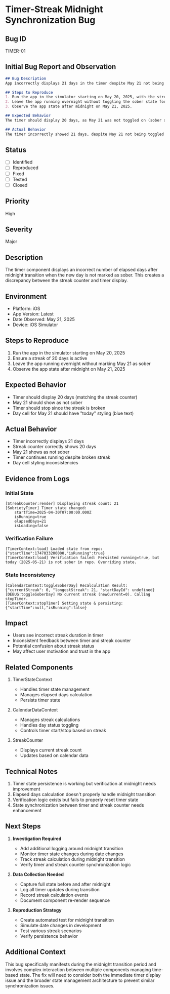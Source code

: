 # Timer-Streak Midnight Synchronization Bug

## Bug ID
TIMER-01

## Initial Bug Report and Observation
```md
## Bug Description
App incorrectly displays 21 days in the timer despite May 21 not being toggled on, while the streak counter shows 20 days.

## Steps to Reproduce
1. Run the app in the simulator starting on May 20, 2025, with the streak counter at 20 days.
2. Leave the app running overnight without toggling the sober state for May 21.
3. Observe the app state after midnight on May 21, 2025.

## Expected Behavior
The timer should display 20 days, as May 21 was not toggled on (sober state set to false), and the day cell for May 21 should have the "today" style (blue text) applied.

## Actual Behavior
The timer incorrectly showed 21 days, despite May 21 not being toggled on. The day cell for May 21 did not have the "today" style (blue text) applied. The streak counter component correctly displayed 20 days.
```

## Status
- [ ] Identified
- [ ] Reproduced
- [ ] Fixed
- [ ] Tested
- [ ] Closed

## Priority
High

## Severity
Major

## Description
The timer component displays an incorrect number of elapsed days after midnight transition when the new day is not marked as sober. This creates a discrepancy between the streak counter and timer display.

## Environment
- Platform: iOS
- App Version: Latest
- Date Observed: May 21, 2025
- Device: iOS Simulator

## Steps to Reproduce
1. Run the app in the simulator starting on May 20, 2025
2. Ensure a streak of 20 days is active
3. Leave the app running overnight without marking May 21 as sober
4. Observe the app state after midnight on May 21, 2025

## Expected Behavior
- Timer should display 20 days (matching the streak counter)
- May 21 should show as not sober
- Timer should stop since the streak is broken
- Day cell for May 21 should have "today" styling (blue text)

## Actual Behavior
- Timer incorrectly displays 21 days
- Streak counter correctly shows 20 days
- May 21 shows as not sober
- Timer continues running despite broken streak
- Day cell styling inconsistencies

## Evidence from Logs

### Initial State
```
[StreakCounter:render] Displaying streak count: 21
[SobrietyTimer] Timer state changed: 
    startTime=2025-04-30T07:00:00.000Z 
    isRunning=true 
    elapsedDays=21
    isLoading=false
```

### Verification Failure
```
[TimerContext:load] Loaded state from repo: {"startTime":1747033200000,"isRunning":true}
[TimerContext:load] Verification failed: Persisted running=true, but today (2025-05-21) is not sober in repo. Overriding state.
```

### State Inconsistency
```
[CalendarContext:toggleSoberDay] Recalculation Result: {"currentStreak": 0, "longestStreak": 21, "startDayId": undefined}
[DEBUG:toggleSoberDay] No current streak (newCurrent=0). Calling stopTimer.
[TimerContext:stopTimer] Setting state & persisting: {"startTime":null,"isRunning":false}
```

## Impact
- Users see incorrect streak duration in timer
- Inconsistent feedback between timer and streak counter
- Potential confusion about streak status
- May affect user motivation and trust in the app

## Related Components
1. TimerStateContext
   - Handles timer state management
   - Manages elapsed days calculation
   - Persists timer state

2. CalendarDataContext
   - Manages streak calculations
   - Handles day status toggling
   - Controls timer start/stop based on streak

3. StreakCounter
   - Displays current streak count
   - Updates based on calendar data

## Technical Notes
1. Timer state persistence is working but verification at midnight needs improvement
2. Elapsed days calculation doesn't properly handle midnight transition
3. Verification logic exists but fails to properly reset timer state
4. State synchronization between timer and streak counter needs enhancement

## Next Steps
1. **Investigation Required**
   - Add additional logging around midnight transition
   - Monitor timer state changes during date changes
   - Track streak calculation during midnight transition
   - Verify timer and streak counter synchronization logic

2. **Data Collection Needed**
   - Capture full state before and after midnight
   - Log all timer updates during transition
   - Record streak calculation events
   - Document component re-render sequence

3. **Reproduction Strategy**
   - Create automated test for midnight transition
   - Simulate date changes in development
   - Test various streak scenarios
   - Verify persistence behavior

## Additional Context
This bug specifically manifests during the midnight transition period and involves complex interaction between multiple components managing time-based state. The fix will need to consider both the immediate timer display issue and the broader state management architecture to prevent similar synchronization issues. 